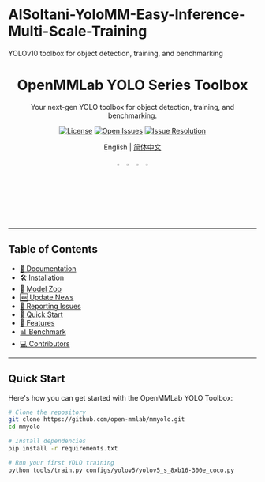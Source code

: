 # AISoltani-YoloMM-Easy-Inference-Multi-Scale-Training
YOLOv10 toolbox for object detection, training, and benchmarking

<div align="center">
  <h1>OpenMMLab YOLO Series Toolbox</h1>
  <p>Your next-gen YOLO toolbox for object detection, training, and benchmarking.</p>
  
  [![License](https://img.shields.io/github/license/open-mmlab/mmyolo)](https://github.com/open-mmlab/mmyolo/blob/main/LICENSE)
  [![Open Issues](https://isitmaintained.com/badge/open/open-mmlab/mmyolo.svg)](https://github.com/open-mmlab/mmyolo/issues)
  [![Issue Resolution](https://isitmaintained.com/badge/resolution/open-mmlab/mmyolo.svg)](https://github.com/open-mmlab/mmyolo/issues)
  
  <p>English | <a href="README_zh-CN.md">简体中文</a></p>
  
  <p>
    <a href="https://openmmlab.medium.com/"><img src="https://user-images.githubusercontent.com/25839884/219255827-67c1a27f-f8c5-46a9-811d-5e57448c61d1.png" width="3%" alt="Medium" /></a>
    <a href="https://discord.com/channels/1037617289144569886/1046608014234370059"><img src="https://user-images.githubusercontent.com/25839884/218347213-c080267f-cbb6-443e-8532-8e1ed9a58ea9.png" width="3%" alt="Discord" /></a>
    <a href="https://twitter.com/OpenMMLab"><img src="https://user-images.githubusercontent.com/25839884/218346637-d30c8a0f-3eba-4699-8131-512fb06d46db.png" width="3%" alt="Twitter" /></a>
    <a href="https://www.youtube.com/openmmlab"><img src="https://user-images.githubusercontent.com/25839884/218346358-56cc8e2f-a2b8-487f-9088-32480cceabcf.png" width="3%" alt="YouTube" /></a>
  </p>
</div>

---

## Table of Contents
- [📘 Documentation](https://mmyolo.readthedocs.io/en/latest/)
- [🛠️ Installation](https://mmyolo.readthedocs.io/en/latest/get_started/installation.html)
- [👀 Model Zoo](https://mmyolo.readthedocs.io/en/latest/model_zoo.html)
- [🆕 Update News](https://mmyolo.readthedocs.io/en/latest/notes/changelog.html)
- [🤔 Reporting Issues](https://github.com/open-mmlab/mmyolo/issues/new/choose)
- [🚀 Quick Start](#quick-start)
- [🔧 Features](#features)
- [📊 Benchmark](#benchmark)
- [💻 Contributors](#contributors)

---

## Quick Start

Here's how you can get started with the OpenMMLab YOLO Toolbox:

```bash
# Clone the repository
git clone https://github.com/open-mmlab/mmyolo.git
cd mmyolo

# Install dependencies
pip install -r requirements.txt

# Run your first YOLO training
python tools/train.py configs/yolov5/yolov5_s_8xb16-300e_coco.py
